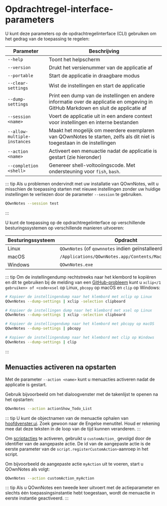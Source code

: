 # Opdrachtregel-interface-parameters

U kunt deze parameters op de opdrachtregelinterface (CLI) gebruiken om het gedrag van de toepassing te regelen:

| Parameter                    | Beschrijving                                                                                                                        |
| ---------------------------- | ----------------------------------------------------------------------------------------------------------------------------------- |
| `--help`                     | Toont het helpscherm                                                                                                                |
| `--version`                  | Drukt het versienummer van de applicatie af                                                                                         |
| `--portable`                 | Start de applicatie in draagbare modus                                                                                              |
| `--clear-settings`           | Wist de instellingen en start de applicatie                                                                                         |
| `--dump-settings`            | Print een dump van de instellingen en andere informatie over de applicatie en omgeving in GitHub Markdown en sluit de applicatie af |
| `--session <name>`     | Voert de applicatie uit in een andere context voor instellingen en interne bestanden                                                |
| `--allow-multiple-instances` | Maakt het mogelijk om meerdere exemplaren van QOwnNotes te starten, zelfs als dit niet is toegestaan in de instellingen             |
| `--action <name>`      | Activeert een menuactie nadat de applicatie is gestart (zie hieronder)                                                              |
| `--completion <shell>` | Genereer shell-voltooiingscode. Met ondersteuning voor `fish`, `bash`.                                                              |

::: tip
Als u problemen ondervindt met uw installatie van QOwnNotes, wilt u misschien de toepassing starten met nieuwe instellingen zonder uw huidige instellingen te verliezen door de parameter `--session` te gebruiken.

```bash
QOwnNotes --session test
```

:::

U kunt de toepassing op de opdrachtregelinterface op verschillende besturingssystemen op verschillende manieren uitvoeren:

| Besturingssysteem | Opdracht                                                     |
| ----------------- | ------------------------------------------------------------ |
| Linux             | `QOwnNotes` (of `qownnotes` indien geïnstalleerd als module) |
| macOS             | `/Applications/QOwnNotes.app/Contents/MacOS/QOwnNotes`       |
| Windows           | `QOwnNotes.exe`                                              |

::: tip
Om de instellingendump rechtstreeks naar het klembord te kopiëren en dit te gebruiken bij de melding van een [GitHub-probleem](https://github.com/pbek/QOwnNotes/issues) kunt u `xclip</1 gebruiken>
of <code>xsel` op Linux, `pbcopy` op macOS en `clip` op Windows:

```bash
# Kopieer de instellingendump naar het klembord met xclip op Linux
QOwnNotes --dump-settings | xclip -selection clipboard

# Kopieer de instellingen dump naar het klembord met xsel op Linux
QOwnNotes --dump-settings | xclip -selection clipboard

# Kopieer de instellingendump naar het klembord met pbcopy op macOS
QOwnNotes --dump-settings | pbcopy

# Kopieer de instellingendump naar het klembord met clip op Windows
QOwnNotes --dump-settings | clip
```

:::

## Menuacties activeren na opstarten

Met de parameter `--action <name>` kunt u menuacties activeren nadat de applicatie is gestart.

Gebruik bijvoorbeeld om het dialoogvenster met de takenlijst te openen na het opstarten:

```bash
QOwnNotes --action actionShow_Todo_List
```

::: tip
U kunt de objectnamen van de menuactie ophalen van [hoofdvenster.ui](https://github.com/pbek/QOwnNotes/blob/main/src/mainwindow.ui). Zoek gewoon naar de Engelse menutitel. Houd er rekening mee dat deze teksten in de loop van de tijd kunnen veranderen.
:::

Om [scriptacties](../scripting/methods-and-objects.md#registering-a-custom-action) te activeren, gebruikt u `customAction_` gevolgd door de identifier van de aangepaste actie. De id van de aangepaste actie is de eerste parameter van de `script.registerCustomAction`-aanroep in het script.

Om bijvoorbeeld de aangepaste actie `myAction` uit te voeren, start u QOwnNotes als volgt:

```bash
QOwnNotes --action customAction_myAction
```

::: tip
Als u QOwnNotes een tweede keer uitvoert met de actieparameter en slechts één toepassingsinstantie hebt toegestaan, wordt de menuactie in eerste instantie geactiveerd.
:::
